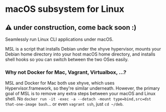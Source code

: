 # macOS subsystem for Linux

## ⚠️  under construction, come back soon :)

Seamlessly run Linux CLI applications under macOS.

MSL is a script that installs Debian under the xhyve hypervisor, mounts your Debian home directory into your host macOS home directory, and installs shell hooks so you can switch between the two OSes easily.

### Why not Docker for Mac, Vagrant, Virtualbox, ...?

MSL and Docker for Mac both use xhyve, which uses Hypervisor.framework, so they're similar underneath. However, the primary goal of MSL is to remove any extra steps between your macOS and Linux shell. No `docker run -it -exec -a --detach -mount type=bind,src=dst that-one-image bash`... or even `vagrant ssh`, just `cd ~/deb`.
